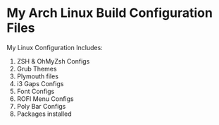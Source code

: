 # My Arch Linux Build Configuration Files
My Linux Configuration Includes:
  1. ZSH & OhMyZsh Configs
  2. Grub Themes
  3. Plymouth files
  4. i3 Gaps Configs
  5. Font Configs
  6. ROFI Menu Configs
  7. Poly Bar Configs
  8. Packages installed
